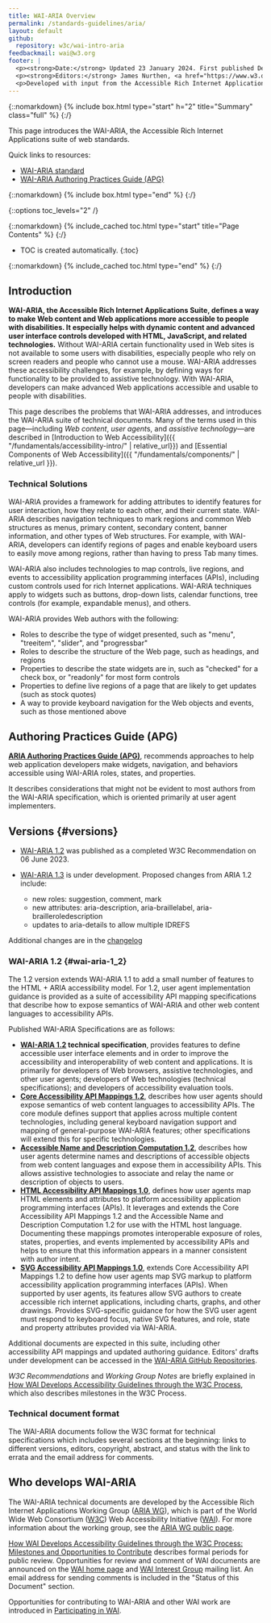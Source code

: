 ```yaml
---
title: WAI-ARIA Overview
permalink: /standards-guidelines/aria/
layout: default
github:
  repository: w3c/wai-intro-aria
feedbackmail: wai@w3.org
footer: |
  <p><strong>Date:</strong> Updated 23 January 2024. First published December 2006.</p>
  <p><strong>Editors:</strong> James Nurthen, <a href="https://www.w3.org/People/cooper/">Michael Cooper</a>, <a href="https://www.w3.org/People/shawn/">Shawn Lawton Henry</a>.</p>
  <p>Developed with input from the Accessible Rich Internet Applications Working Group (<a href="https://www.w3.org/WAI/ARIA/">ARIA WG</a>) and the Education and Outreach Working Group (<a href="https://www.w3.org/WAI/EO/">EOWG</a>).</p>
---
```


{::nomarkdown}
{% include box.html type="start" h="2" title="Summary" class="full" %}
{:/}

This page introduces the WAI-ARIA, the Accessible Rich Internet Applications suite of web standards.

Quick links to resources:
* [WAI-ARIA standard](/TR/wai-aria/)
* [WAI-ARIA Authoring Practices Guide (APG)](/WAI/ARIA/apg)
<!-- * [FAQ](/WAI/ARIA/faq) - including [What is the current status of WAI-ARIA development?](/WAI/ARIA/faq#update) -->

{::nomarkdown}
{% include box.html type="end" %}
{:/}

{::options toc_levels="2" /}

{::nomarkdown}
{% include_cached toc.html type="start" title="Page Contents" %}
{:/}

-   TOC is created automatically.
{:toc}

{::nomarkdown}
{% include_cached toc.html type="end" %}
{:/}

## Introduction

**WAI-ARIA, the Accessible Rich Internet Applications Suite, defines a
way to make Web content and Web applications more accessible to people
with disabilities. It especially helps with dynamic content and advanced
user interface controls developed with HTML, JavaScript, and
related technologies.** Without WAI-ARIA certain functionality used in Web
sites is not available to some users with disabilities, especially
people who rely on screen readers and people who cannot use a mouse.
WAI-ARIA addresses these accessibility challenges, for example, by
defining ways for functionality to be provided to assistive
technology. With WAI-ARIA, developers can make advanced Web applications
accessible and usable to people with disabilities.

This page describes the problems that WAI-ARIA addresses, and introduces
the WAI-ARIA suite of technical documents. Many of the terms used in
this page—including *Web content*, *user agent*s, and *assistive
technology*—are described in [Introduction to Web
Accessibility]({{ "/fundamentals/accessibility-intro/" | relative_url}}) and [Essential Components
of Web Accessibility]({{ "/fundamentals/components/" | relative_url }}).

### Technical Solutions

WAI-ARIA provides a framework for adding attributes
to identify features for user interaction, how they relate to each
other, and their current state. WAI-ARIA describes navigation
techniques to mark regions and common Web structures as menus, primary
content, secondary content, banner information, and other types of Web
structures. For example, with WAI-ARIA, developers can identify regions
of pages and enable keyboard users to easily move among regions, rather
than having to press Tab many times.

WAI-ARIA also includes technologies to map controls, live regions,
and events to accessibility application programming interfaces (APIs),
including custom controls used for rich Internet applications. WAI-ARIA
techniques apply to widgets such as buttons, drop-down lists, calendar
functions, tree controls (for example, expandable menus), and others.

WAI-ARIA provides Web authors with the following:

-   Roles to describe the type of widget presented, such as "menu",
    "treeitem", "slider", and "progressbar"
-   Roles to describe the structure of the Web page, such as headings,
    and regions
-   Properties to describe the state widgets are in, such as "checked"
    for a check box, or "readonly" for most form controls
-   Properties to define live regions of a page that are likely to get
    updates (such as stock quotes)
-   A way to provide keyboard navigation for the Web objects and events,
    such as those mentioned above

## Authoring Practices Guide (APG)

**[ARIA Authoring Practices Guide (APG)](/WAI/ARIA/apg)**, recommends approaches to help web application developers make widgets, navigation, and behaviors accessible using WAI-ARIA roles, states, and properties.

It describes considerations that might not be evident to most authors from the WAI-ARIA specification, which is oriented primarily at user agent implementers.

## Versions {#versions}

* [WAI-ARIA 1.2](/TR/wai-aria-1.2/) was published as a completed W3C 
Recommendation on 06 June 2023.

* [WAI-ARIA 1.3](/TR/wai-aria-1.3/) is under development. Proposed changes from ARIA 1.2 include:
  * new roles: suggestion, comment, mark
  * new attributes: aria-description, aria-braillelabel, aria-brailleroledescription
  * updates to aria-details to allow multiple IDREFS

Additional changes are in the [changelog](https://www.w3.org/TR/wai-aria-1.3/#changelog)

<!-- The latest status is updated in the [FAQ: What is the current status of
WAI-ARIA development?](/WAI/aria/faq#update) -->

### WAI-ARIA 1.2 {#wai-aria-1_2}

The 1.2 version extends WAI-ARIA 1.1 to add a small number of
features to the HTML + ARIA accessibility model. For 1.2, user 
agent implementation guidance is provided as a suite of accessibility 
API mapping specifications that describe how to expose semantics of 
WAI-ARIA and other web content languages to accessibility APIs.

Published WAI-ARIA Specifications are as follows:

-   **[WAI-ARIA 1.2](/TR/wai-aria-1.2/) technical specification**,
    provides features to define accessible user interface elements and
    in order to improve the accessibility and interoperability of web
    content and applications. It is primarily for developers of Web
    browsers, assistive technologies, and other user agents; developers
    of Web technologies (technical specifications); and developers of
    accessibility evaluation tools.
-   **[Core Accessibility API Mappings 1.2](/TR/core-aam-1.2/)**,
    describes how user agents should expose semantics of web content
    languages to accessibility APIs. The core module defines support
    that applies across multiple content technologies, including general
    keyboard navigation support and mapping of general-purpose WAI-ARIA
    features; other specifications will extend this for specific
    technologies.
-   **[Accessible Name and Description Computation 1.2](/TR/accname-1.2/)**, 
    describes how user agents determine
    names and descriptions of accessible objects from web content
    languages and expose them in accessibility APIs. This allows
    assistive technologies to associate and relay the name or
    description of objects to users.
-   **[HTML Accessibility API Mappings 1.0](/TR/html-aam-1.0/)**,
    defines how user agents map HTML elements and attributes to 
    platform accessibility application programming interfaces (APIs). 
    It leverages and extends the Core Accessibility API Mappings 1.2 and 
    the Accessible Name and Description Computation 1.2 for use with the 
    HTML host language. Documenting these mappings promotes interoperable 
    exposure of roles, states, properties, and events implemented by 
    accessibility APIs and helps to ensure that this information appears 
    in a manner consistent with author intent.
-   **[SVG Accessibility API Mappings 1.0](/TR/svg-aam-1.0/)**, extends
    Core Accessibility API Mappings 1.2 to define how user agents map
    SVG markup to platform accessibility application programming
    interfaces (APIs). When supported by user agents, its features allow
    SVG authors to create accessible rich internet applications,
    including charts, graphs, and other drawings. Provides SVG-specific
    guidance for how the SVG user agent must respond to keyboard focus,
    native SVG features, and role, state and property attributes
    provided via WAI-ARIA.

Additional documents are expected in this suite, including other
accessibility API mappings and updated authoring guidance. Editors'
drafts under development can be accessed in the [WAI-ARIA GitHub
Repositories](https://www.w3.org/groups/wg/aria/tools).

*W3C Recommendations* and *Working Group Notes* are briefly explained in
[How WAI Develops Accessibility Guidelines through the W3C
Process](/WAI/intro/w3c-process), which also describes milestones in the
W3C Process.

### Technical document format

The WAI-ARIA documents follow the W3C format for technical
specifications which includes several sections at the beginning: links
to different versions, editors, copyright, abstract, and status with the
link to errata and the email address for comments.

## Who develops WAI-ARIA

The WAI-ARIA technical documents are developed by the Accessible Rich
Internet Applications Working Group ([ARIA WG](/WAI/ARIA/)), which is
part of the World Wide Web Consortium ([W3C](/)) Web Accessibility
Initiative ([WAI](/WAI/)). For more information about the working group,
see the [ARIA WG public page](/WAI/ARIA/).

[How WAI Develops Accessibility Guidelines through the W3C Process:
Milestones and Opportunities to Contribute](/WAI/intro/w3c-process)
describes formal periods for public review. Opportunities for review and
comment of WAI documents are announced on the [WAI home page](/WAI/) and
[WAI Interest Group](/WAI/IG/) mailing list. An email address for
sending comments is included in the "Status of this Document" section.

Opportunities for contributing to WAI-ARIA and other WAI work are
introduced in [Participating in WAI](/WAI/participation).
